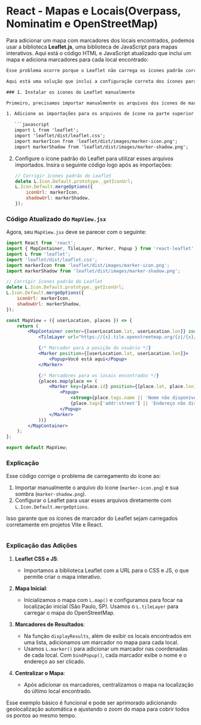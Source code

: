 # React - Mapas e Locais(Overpass, Nominatim e OpenStreetMap)

Para adicionar um mapa com marcadores dos locais encontrados, podemos usar a biblioteca **Leaflet.js**, uma biblioteca de JavaScript para mapas interativos. Aqui está o código HTML e JavaScript atualizado que inclui um mapa e adiciona marcadores para cada local encontrado:

```html
Esse problema ocorre porque o Leaflet não carrega os ícones padrão corretamente em projetos com frameworks modernos, como React e Vite. Para resolver isso, precisamos importar os ícones manualmente e configurar o Leaflet para usá-los.

Aqui está uma solução que inclui a configuração correta dos ícones para que eles carreguem no projeto.

### 1. Instalar os ícones do Leaflet manualmente

Primeiro, precisamos importar manualmente os arquivos dos ícones de marcador.

1. Adicione as importações para os arquivos de ícone na parte superior do arquivo `MapView.jsx`:

   ```javascript
   import L from 'leaflet';
   import 'leaflet/dist/leaflet.css';
   import markerIcon from 'leaflet/dist/images/marker-icon.png';
   import markerShadow from 'leaflet/dist/images/marker-shadow.png';
```

2. Configure o ícone padrão do Leaflet para utilizar esses arquivos importados. Insira o seguinte código logo após as importações:

   ```javascript
   // Corrigir ícones padrão do Leaflet
   delete L.Icon.Default.prototype._getIconUrl;
   L.Icon.Default.mergeOptions({
       iconUrl: markerIcon,
       shadowUrl: markerShadow,
   });
   ```

### Código Atualizado do `MapView.jsx`

Agora, seu `MapView.jsx` deve se parecer com o seguinte:

```jsx
import React from 'react';
import { MapContainer, TileLayer, Marker, Popup } from 'react-leaflet';
import L from 'leaflet';
import 'leaflet/dist/leaflet.css';
import markerIcon from 'leaflet/dist/images/marker-icon.png';
import markerShadow from 'leaflet/dist/images/marker-shadow.png';

// Corrigir ícones padrão do Leaflet
delete L.Icon.Default.prototype._getIconUrl;
L.Icon.Default.mergeOptions({
    iconUrl: markerIcon,
    shadowUrl: markerShadow,
});

const MapView = ({ userLocation, places }) => {
    return (
        <MapContainer center={[userLocation.lat, userLocation.lon]} zoom={13} style={{ height: "400px", width: "100%" }}>
            <TileLayer url="https://{s}.tile.openstreetmap.org/{z}/{x}/{y}.png" attribution='© OpenStreetMap contributors' />

            {/* Marcador para a posição do usuário */}
            <Marker position={[userLocation.lat, userLocation.lon]}>
                <Popup>Você está aqui</Popup>
            </Marker>

            {/* Marcadores para os locais encontrados */}
            {places.map(place => (
                <Marker key={place.id} position={[place.lat, place.lon]}>
                    <Popup>
                        <strong>{place.tags.name || 'Nome não disponível'}</strong><br />
                        {place.tags['addr:street'] || 'Endereço não disponível'}
                    </Popup>
                </Marker>
            ))}
        </MapContainer>
    );
};

export default MapView;
```

### Explicação

Esse código corrige o problema de carregamento do ícone ao:

1. Importar manualmente o arquivo do ícone (`marker-icon.png`) e sua sombra (`marker-shadow.png`).
2. Configurar o Leaflet para usar esses arquivos diretamente com `L.Icon.Default.mergeOptions`.

Isso garante que os ícones de marcador do Leaflet sejam carregados corretamente em projetos Vite e React.

```

```

### Explicação das Adições

1. **Leaflet CSS e JS**:

   - Importamos a biblioteca Leaflet com a URL para o CSS e JS, o que permite criar o mapa interativo.
2. **Mapa Inicial**:

   - Inicializamos o mapa com `L.map()` e configuramos para focar na localização inicial (São Paulo, SP). Usamos o `L.tileLayer` para carregar o mapa do OpenStreetMap.
3. **Marcadores de Resultados**:

   - Na função `displayResults`, além de exibir os locais encontrados em uma lista, adicionamos um marcador no mapa para cada local.
   - Usamos `L.marker()` para adicionar um marcador nas coordenadas de cada local. Com `bindPopup()`, cada marcador exibe o nome e o endereço ao ser clicado.
4. **Centralizar o Mapa**:

   - Após adicionar os marcadores, centralizamos o mapa na localização do último local encontrado.

Esse exemplo básico é funcional e pode ser aprimorado adicionando geolocalização automática e ajustando o zoom do mapa para cobrir todos os pontos ao mesmo tempo.
